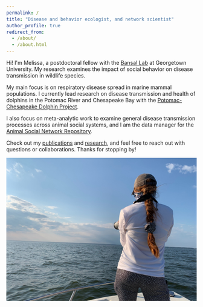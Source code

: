 ```yaml
---
permalink: /
title: "Disease and behavior ecologist, and network scientist"
author_profile: true
redirect_from: 
  - /about/
  - /about.html
---
```


Hi! I'm Melissa, a postdoctoral fellow with the [Bansal Lab](bansallab.com) at Georgetown University. My research examines the impact of social behavior on disease transmission in wildlife species. 

My main focus is on respiratory disease spread in marine mammal populations. I currently lead research on disease transmission and health of dolphins in the Potomac River and Chesapeake Bay with the [Potomac-Chesapeake Dolphin Project](https://pcdolphinproject.org/).

I also focus on meta-analytic work to examine general disease transmission processes across animal social systems, and I am the data manager for the [Animal Social Network Repository](https://bansallab.github.io/asnr/index.html). 

Check out my [publications](https://melissacollier.github.io/publications/) and [research](https://melissacollier.github.io/currentresearch/), and feel free to reach out with questions or collaborations. Thanks for stopping by!

![Research Photograph](/images/BoatNoDolphin.JPG)

